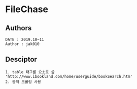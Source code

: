 # FileChase

## Authors
```
DATE : 2019.10~11
Author : jak010
```

## Desciptor
```
1. table 태그를 요소로 씀 'http://www.ibookland.com/home/userguide/bookSearch.htm' 
2. 동적 크롤링 사용
```